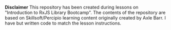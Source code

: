 **Disclaimer** This repository has been created during lessons on "Introduction to RxJS Library Bootcamp". The contents of the repository are based on Skillsoft/Percipio learning content originally created by Axle Barr. I have but written code to match the lesson instructions.
